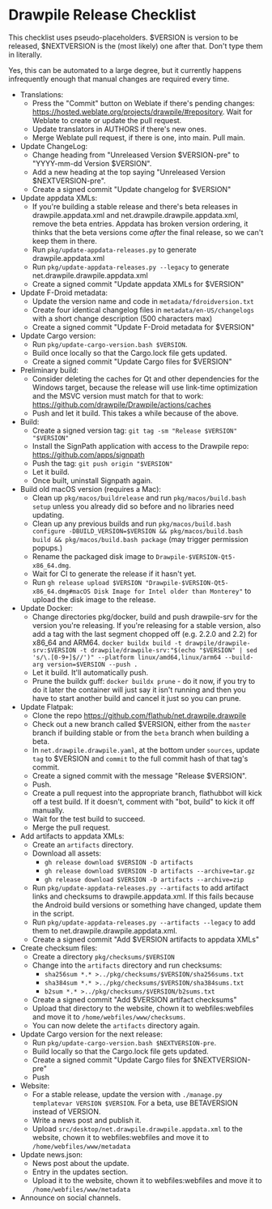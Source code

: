 # Drawpile Release Checklist

This checklist uses pseudo-placeholders. $VERSION is version to be released, $NEXTVERSION is the (most likely) one after that. Don't type them in literally.

Yes, this can be automated to a large degree, but it currently happens infrequently enough that manual changes are required every time.

* Translations:
    * Press the "Commit" button on Weblate if there's pending changes: <https://hosted.weblate.org/projects/drawpile/#repository>. Wait for Weblate to create or update the pull request.
    * Update translators in AUTHORS if there's new ones.
    * Merge Weblate pull request, if there is one, into main. Pull main.
* Update ChangeLog:
    * Change heading from "Unreleased Version $VERSION-pre" to "YYYY-mm-dd Version $VERSION".
    * Add a new heading at the top saying "Unreleased Version $NEXTVERSION-pre".
    * Create a signed commit "Update changelog for $VERSION"
* Update appdata XMLs:
    * If you're building a stable release and there's beta releases in drawpile.appdata.xml and net.drawpile.drawpile.appdata.xml, remove the beta entries. Appdata has broken version ordering, it thinks that the beta versions come *after* the final release, so we can't keep them in there.
    * Run `pkg/update-appdata-releases.py` to generate drawpile.appdata.xml
    * Run `pkg/update-appdata-releases.py --legacy` to generate net.drawpile.drawpile.appdata.xml
    * Create a signed commit "Update appdata XMLs for $VERSION"
* Update F-Droid metadata:
    * Update the version name and code in `metadata/fdroidversion.txt`
    * Create four identical changelog files in `metadata/en-US/changelogs` with a short change description (500 characters max)
    * Create a signed commit "Update F-Droid metadata for $VERSION"
* Update Cargo version:
    * Run `pkg/update-cargo-version.bash $VERSION`.
    * Build once locally so that the Cargo.lock file gets updated.
    * Create a signed commit "Update Cargo files for $VERSION"
* Preliminary build:
    * Consider deleting the caches for Qt and other dependencies for the Windows target, because the release will use link-time optimization and the MSVC version must match for that to work: <https://github.com/drawpile/Drawpile/actions/caches>
    * Push and let it build. This takes a while because of the above.
* Build:
    * Create a signed version tag: `git tag -sm "Release $VERSION" "$VERSION"`
    * Install the SignPath application with access to the Drawpile repo: <https://github.com/apps/signpath>
    * Push the tag: `git push origin "$VERSION"`
    * Let it build.
    * Once built, uninstall Signpath again.
* Build old macOS version (requires a Mac):
    * Clean up `pkg/macos/buildrelease` and run `pkg/macos/build.bash setup` unless you already did so before and no libraries need updating.
    * Clean up any previous builds and run `pkg/macos/build.bash configure -DBUILD_VERSION=$VERSION && pkg/macos/build.bash build && pkg/macos/build.bash package` (may trigger permission popups.)
    * Rename the packaged disk image to `Drawpile-$VERSION-Qt5-x86_64.dmg`.
    * Wait for CI to generate the release if it hasn't yet.
    * Run `gh release upload $VERSION "Drawpile-$VERSION-Qt5-x86_64.dmg#macOS Disk Image for Intel older than Monterey"` to upload the disk image to the release.
* Update Docker:
    * Change directories pkg/docker, build and push drawpile-srv for the version you're releasing. If you're releasing for a stable version, also add a tag with the last segment chopped off (e.g. 2.2.0 and 2.2) for x86_64 and ARM64. `docker buildx build -t drawpile/drawpile-srv:$VERSION -t drawpile/drawpile-srv:"$(echo "$VERSION" | sed 's/\.[0-9+]$//')" --platform linux/amd64,linux/arm64 --build-arg version=$VERSION --push .`
    * Let it build. It'll automatically push.
    * Prune the buildx guff: `docker buildx prune` - do it now, if you try to do it later the container will just say it isn't running and then you have to start another build and cancel it just so you can prune.
* Update Flatpak:
    * Clone the repo <https://github.com/flathub/net.drawpile.drawpile>
    * Check out a new branch called $VERSION, either from the `master` branch if building stable or from the `beta` branch when building a beta.
    * In `net.drawpile.drawpile.yaml`, at the bottom under `sources`, update `tag` to $VERSION and `commit` to the full commit hash of that tag's commit.
    * Create a signed commit with the message "Release $VERSION".
    * Push.
    * Create a pull request into the appropriate branch, flathubbot will kick off a test build. If it doesn't, comment with "bot, build" to kick it off manually.
    * Wait for the test build to succeed.
    * Merge the pull request.
* Add artifacts to appdata XMLs:
    * Create an `artifacts` directory.
    * Download all assets:
        * `gh release download $VERSION -D artifacts`
        * `gh release download $VERSION -D artifacts --archive=tar.gz`
        * `gh release download $VERSION -D artifacts --archive=zip`
    * Run `pkg/update-appdata-releases.py --artifacts` to add artifact links and checksums to drawpile.appdata.xml. If this fails because the Android build versions or something have changed, update them in the script.
    * Run `pkg/update-appdata-releases.py --artifacts --legacy` to add them to net.drawpile.drawpile.appdata.xml.
    * Create a signed commit "Add $VERSION artifacts to appdata XMLs"
* Create checksum files:
    * Create a directory `pkg/checksums/$VERSION`
    * Change into the `artifacts` directory and run checksums:
        * `sha256sum *.* >../pkg/checksums/$VERSION/sha256sums.txt`
        * `sha384sum *.* >../pkg/checksums/$VERSION/sha384sums.txt`
        * `b2sum *.* >../pkg/checksums/$VERSION/b2sums.txt`
    * Create a signed commit "Add $VERSION artifact checksums"
    * Upload that directory to the website, chown it to webfiles:webfiles and move it to `/home/webfiles/www/checksums`.
    * You can now delete the `artifacts` directory again.
* Update Cargo version for the next release:
    * Run `pkg/update-cargo-version.bash $NEXTVERSION-pre`.
    * Build locally so that the Cargo.lock file gets updated.
    * Create a signed commit "Update Cargo files for $NEXTVERSION-pre"
    * Push
* Website:
    * For a stable release, update the version with `./manage.py templatevar VERSION $VERSION`. For a beta, use BETAVERSION instead of VERSION.
    * Write a news post and publish it.
    * Upload `src/desktop/net.drawpile.drawpile.appdata.xml` to the website, chown it to webfiles:webfiles and move it to `/home/webfiles/www/metadata`
* Update news.json:
    * News post about the update.
    * Entry in the updates section.
    * Upload it to the website, chown it to webfiles:webfiles and move it to `/home/webfiles/www/metadata`
* Announce on social channels.
